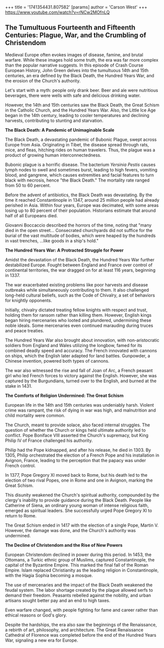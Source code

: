+++
 title = '1741354431.807582'
[params]
	author = 'Carson West'
+++
https://www.youtube.com/watch?v=rNCw2MOfnLQ

## The Tumultuous Fourteenth and Fifteenth Centuries: Plague, War, and the Crumbling of Christendom

Medieval Europe often evokes images of disease, famine, and brutal warfare. While these images hold some truth, the era was far more complex than the popular narrative suggests. In this episode of Crash Course European History, John Green delves into the tumultuous 14th and 15th centuries, an era defined by the Black Death, the Hundred Years War, and the erosion of the Church's authority.

Let's start with a myth: people only drank beer. Beer and ale were nutritious beverages, there were wells with safe and delicious drinking water.

However, the 14th and 15th centuries saw the Black Death, the Great Schism in the Catholic Church, and the Hundred Years War. Also, the Little Ice Age began in the 14th century, leading to cooler temperatures and declining harvests, contributing to stunting and starvation.

**The Black Death: A Pandemic of Unimaginable Scale**

The Black Death, a devastating pandemic of Bubonic Plague, swept across Europe from Asia. Originating in Tibet, the disease spread through rats, mice, and fleas, hitching rides on human travelers. Thus, the plague was a product of growing human interconnectedness.

Bubonic plague is a horrific disease. The bacterium *Yersinia Pestis* causes lymph nodes to swell and sometimes burst, leading to high fevers, vomiting blood, and gangrene, which causes extremities and facial features to turn black with necrosis, hence "the Black Death." The mortality rate ranged from 50 to 60 percent.

Before the advent of antibiotics, the Black Death was devastating. By the time it reached Constantinople in 1347, around 25 million people had already perished in Asia. Within four years, Europe was decimated, with some areas losing up to 80 percent of their population. Historians estimate that around half of all Europeans died.

Giovanni Boccaccio described the horrors of the time, noting that "many died in the open street... Consecrated churchyards did not suffice for the burial of the vast multitude of bodies, which were heaped by the hundreds in vast trenches, ...like goods in a ship's hold."

**The Hundred Years War: A Protracted Struggle for Power**

Amidst the devastation of the Black Death, the Hundred Years War further destabilized Europe. Fought between England and France over control of continental territories, the war dragged on for at least 116 years, beginning in 1337.

The war exacerbated existing problems like poor harvests and disease outbreaks while simultaneously contributing to them. It also challenged long-held cultural beliefs, such as the Code of Chivalry, a set of behaviors for knightly opponents.

Initially, chivalry dictated treating fellow knights with respect and trust, holding them for ransom rather than killing them. However, English kings began hiring mercenaries who looted and plundered, undermining these noble ideals. Some mercenaries even continued marauding during truces and peace treaties.

The Hundred Years War also brought about innovation, with non-aristocratic soldiers from England and Wales utilizing the longbow, famed for its combined deadly speed and accuracy. The French innovated with cannons on ships, which the English later adapted for land battles. Gunpowder, a Chinese invention, powered both types of cannons.

The war also witnessed the rise and fall of Joan of Arc, a French peasant girl who led French forces to victory against the English. However, she was captured by the Burgundians, turned over to the English, and burned at the stake in 1431.

**The Comforts of Religion Undermined: The Great Schism**

European life in the 14th and 15th centuries was undeniably harsh. Violent crime was rampant, the risk of dying in war was high, and malnutrition and child mortality were common.

The Church, meant to provide solace, also faced internal struggles. The question of whether the Church or kings held ultimate authority led to conflict. Pope Boniface VIII asserted the Church's supremacy, but King Philip IV of France challenged his authority.

Philip had the Pope kidnapped, and after his release, he died in 1303. By 1305, Philip orchestrated the election of a French Pope and his installation in Avignon, France, leading to the perception that the papacy was under French control.

In 1377, Pope Gregory XI moved back to Rome, but his death led to the election of two rival Popes, one in Rome and one in Avignon, marking the Great Schism.

This disunity weakened the Church's spiritual authority, compounded by the clergy's inability to provide guidance during the Black Death. People like Catherine of Siena, an ordinary young woman of intense religious faith, emerged as spiritual leaders. She successfully urged Pope Gregory XI to return to Rome.

The Great Schism ended in 1417 with the election of a single Pope, Martin V. However, the damage was done, and the Church's authority was undermined.

**The Decline of Christendom and the Rise of New Powers**

European Christendom declined in power during this period. In 1453, the Ottomans, a Turkic ethnic group of Muslims, captured Constantinople, the capital of the Byzantine Empire. This marked the final fall of the Roman Empire. Islam replaced Christianity as the leading religion in Constantinople, with the Hagia Sophia becoming a mosque.

The use of mercenaries and the impact of the Black Death weakened the feudal system. The labor shortage created by the plague allowed serfs to demand their freedom. Peasants rebelled against the nobility, and urban artisans sought better pay and an end to high taxes.

Even warfare changed, with people fighting for fame and career rather than ethical reasons or God's glory.

Despite the hardships, the era also saw the beginnings of the Renaissance, a rebirth of art, philosophy, and architecture. The Great Renaissance Cathedral of Florence was completed before the end of the Hundred Years War, signaling a new era for Europe.
